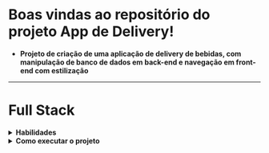 # Boas vindas ao repositório do projeto App de Delivery!

 - **Projeto de criação de uma aplicação de delivery de bebidas, com manipulação de banco de dados em back-end e navegação em front-end com estilização**

---

# Full Stack

<details>
  <summary>
    <strong>Habilidades</strong>
  </summary><br>

  - **Tecnologias utilizadas em front-end:** JavaScript, React, React Hooks, Docker, Axios, CSS , React-Bootstrap;
  
  - **Tecnologias utilizadas em back-end:** JavaScript, Docker, ORM Sequelize
</details>
<details>
  <summary>
    <strong>Como executar o projeto</strong>
  </summary><br>

  - **execute o comando "npm run start na raiz do diretório do projeto!**
</details>


